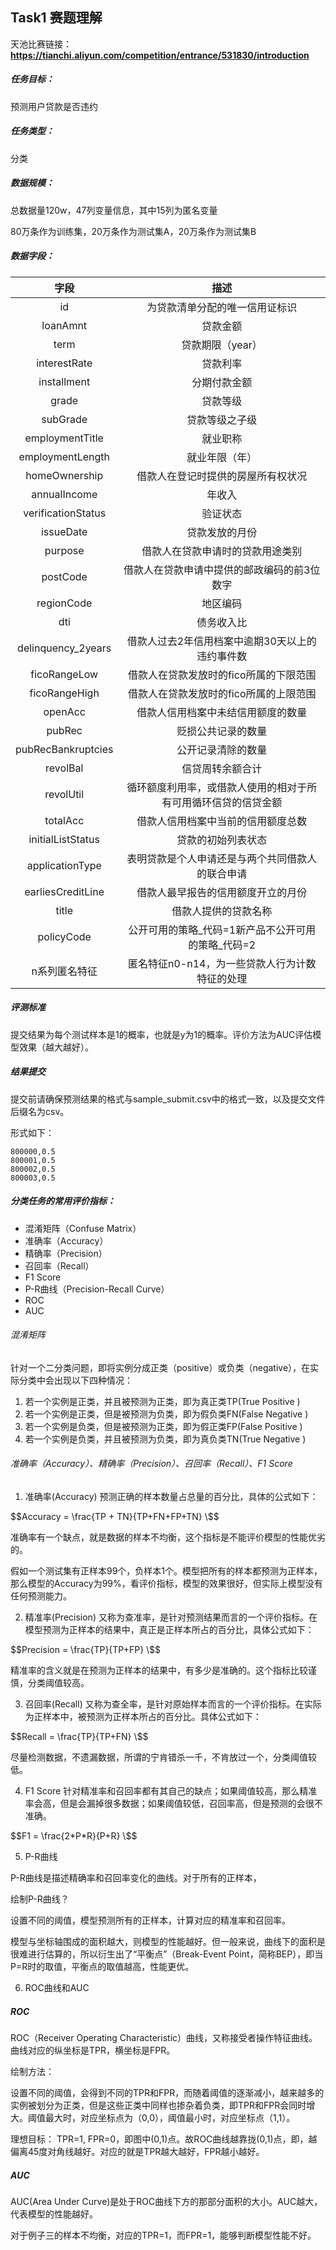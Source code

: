## Task1 赛题理解

天池比赛链接：**https://tianchi.aliyun.com/competition/entrance/531830/introduction**



##### 任务目标：

预测用户贷款是否违约

##### 任务类型：

分类

##### 数据规模：

总数据量120w，47列变量信息，其中15列为匿名变量

80万条作为训练集，20万条作为测试集A，20万条作为测试集B

##### 数据字段：

| 字段       | 描述 |
| :---------: | :---------: |
| id     |  为贷款清单分配的唯一信用证标识  | 
| loanAmnt   |  贷款金额  | 
| term |  贷款期限（year）  |
| interestRate | 贷款利率 |
| installment | 分期付款金额 |
| grade | 贷款等级 |
|subGrade|贷款等级之子级|
|employmentTitle|就业职称|
|employmentLength|就业年限（年）|
|homeOwnership|借款人在登记时提供的房屋所有权状况|
|annualIncome|年收入|
|verificationStatus|验证状态|
|issueDate|贷款发放的月份|
|purpose|借款人在贷款申请时的贷款用途类别|
|postCode|借款人在贷款申请中提供的邮政编码的前3位数字|
|regionCode|地区编码|
|dti|债务收入比|
|delinquency_2years|借款人过去2年信用档案中逾期30天以上的违约事件数|
|ficoRangeLow|借款人在贷款发放时的fico所属的下限范围|
|ficoRangeHigh|借款人在贷款发放时的fico所属的上限范围|
|openAcc|借款人信用档案中未结信用额度的数量|
|pubRec|贬损公共记录的数量|
|pubRecBankruptcies|公开记录清除的数量|
|revolBal|信贷周转余额合计|
|revolUtil|循环额度利用率，或借款人使用的相对于所有可用循环信贷的信贷金额|
|totalAcc|借款人信用档案中当前的信用额度总数|
|initialListStatus|贷款的初始列表状态|
|applicationType|表明贷款是个人申请还是与两个共同借款人的联合申请|
|earliesCreditLine|借款人最早报告的信用额度开立的月份|
|title|借款人提供的贷款名称|
|policyCode|公开可用的策略_代码=1新产品不公开可用的策略_代码=2|
|n系列匿名特征|匿名特征n0-n14，为一些贷款人行为计数特征的处理|

##### 评测标准
提交结果为每个测试样本是1的概率，也就是y为1的概率。评价方法为AUC评估模型效果（越大越好）。

##### 结果提交
提交前请确保预测结果的格式与sample_submit.csv中的格式一致，以及提交文件后缀名为csv。

形式如下：

```id,isDefault
800000,0.5
800001,0.5
800002,0.5
800003,0.5
```

##### 分类任务的常用评价指标：

- 混淆矩阵（Confuse Matrix）
- 准确率（Accuracy）
- 精确率（Precision）
- 召回率（Recall）
- F1 Score
- P-R曲线（Precision-Recall Curve）
- ROC
- AUC

###### 混淆矩阵

针对一个二分类问题，即将实例分成正类（positive）或负类（negative），在实际分类中会出现以下四种情况：
1. 若一个实例是正类，并且被预测为正类，即为真正类TP(True Positive )
2. 若一个实例是正类，但是被预测为负类，即为假负类FN(False Negative )
3. 若一个实例是负类，但是被预测为正类，即为假正类FP(False Positive )
4. 若一个实例是负类，并且被预测为负类，即为真负类TN(True Negative )

###### 准确率（Accuracy）、精确率（Precision）、召回率（Recall）、F1 Score

1. 准确率(Accuracy)
预测正确的样本数量占总量的百分比，具体的公式如下：


$$Accuracy = \frac{TP + TN}{TP+FN+FP+TN} \$$


准确率有一个缺点，就是数据的样本不均衡，这个指标是不能评价模型的性能优劣的。

假如一个测试集有正样本99个，负样本1个。模型把所有的样本都预测为正样本，那么模型的Accuracy为99%，看评价指标，模型的效果很好，但实际上模型没有任何预测能力。

2. 精准率(Precision)
又称为查准率，是针对预测结果而言的一个评价指标。在模型预测为正样本的结果中，真正是正样本所占的百分比，具体公式如下：

$$Precision = \frac{TP}{TP+FP} \$$

精准率的含义就是在预测为正样本的结果中，有多少是准确的。这个指标比较谨慎，分类阈值较高。

3. 召回率(Recall)
又称为查全率，是针对原始样本而言的一个评价指标。在实际为正样本中，被预测为正样本所占的百分比。具体公式如下：

$$Recall = \frac{TP}{TP+FN} \$$

尽量检测数据，不遗漏数据，所谓的宁肯错杀一千，不肯放过一个，分类阈值较低。

4. F1 Score
针对精准率和召回率都有其自己的缺点；如果阈值较高，那么精准率会高，但是会漏掉很多数据；如果阈值较低，召回率高，但是预测的会很不准确。

$$F1 = \frac{2*P*R}{P+R} \$$

5. P-R曲线

P-R曲线是描述精确率和召回率变化的曲线。对于所有的正样本，

绘制P-R曲线？

设置不同的阈值，模型预测所有的正样本，计算对应的精准率和召回率。


模型与坐标轴围成的面积越大，则模型的性能越好。但一般来说，曲线下的面积是很难进行估算的，所以衍生出了“平衡点”（Break-Event Point，简称BEP），即当P=R时的取值，平衡点的取值越高，性能更优。

6. ROC曲线和AUC
##### ROC

ROC（Receiver Operating Characteristic）曲线，又称接受者操作特征曲线。曲线对应的纵坐标是TPR，横坐标是FPR。


绘制方法：

设置不同的阈值，会得到不同的TPR和FPR，而随着阈值的逐渐减小，越来越多的实例被划分为正类，但是这些正类中同样也掺杂着负类，即TPR和FPR会同时增大。阈值最大时，对应坐标点为（0,0），阈值最小时，对应坐标点（1,1）。

理想目标： TPR=1, FPR=0，即图中(0,1)点。故ROC曲线越靠拢(0,1)点，即，越偏离45度对角线越好。对应的就是TPR越大越好，FPR越小越好。

##### AUC

AUC(Area Under Curve)是处于ROC曲线下方的那部分面积的大小。AUC越大，代表模型的性能越好。

对于例子三的样本不均衡，对应的TPR=1，而FPR=1，能够判断模型性能不好。

